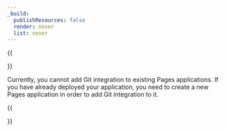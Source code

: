 ```yaml
---
_build:
  publishResources: false
  render: never
  list: never
---
```


{{<Aside type="warning" header="Git integration">}}

Currently, you cannot add Git integration to existing Pages applications. If you have already deployed your application, you need to create a new Pages application in order to add Git integration to it.

{{</Aside>}}